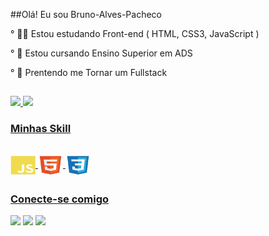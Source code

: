 ##Olá! Eu sou Bruno-Alves-Pacheco

° 🐱‍👤 Estou estudando Front-end ( HTML, CSS3, JavaScript )

° 🎉 Estou cursando Ensino Superior em ADS

° 🤗 Prentendo me Tornar um Fullstack

##

 <div>
  <a href="https://github.com/HBrunoSk">
  <img height="180em" src="https://github-readme-stats.vercel.app/api?username=HBrunoSk&show_icons=true&theme=dark&include_all_commits=true&count_private=true"/>
  <img height="180em" src="https://github-readme-stats.vercel.app/api/top-langs/?username=HBrunoSk&layout=compact&langs_count=7&theme=dark"/>
</div>
 <h3> Minhas Skill </h3>
<div style="display: inline_block"><br>
  <img align="center" alt="Bruno-Js" height="30" width="40" src="https://raw.githubusercontent.com/devicons/devicon/master/icons/javascript/javascript-plain.svg">
  <img align="center" alt="Bruno-HTML" height="30" width="40" src="https://raw.githubusercontent.com/devicons/devicon/master/icons/html5/html5-original.svg">
  <img align="center" alt="Bruno-CSS" height="30" width="40" src="https://raw.githubusercontent.com/devicons/devicon/master/icons/css3/css3-original.svg">
</div>        
        
 ##       
 <h3> Conecte-se comigo </h3>
<div>   
  <a href="https://www.instagram.com/bruno_diask/" target="_blank"><img src="https://img.shields.io/badge/-Instagram-%23E4405F?style=for-the-badge&logo=instagram&logoColor=white" target="_blank"></a>
  <a href = "mailto:bruno.alvespach13@gmail.com"><img src="https://img.shields.io/badge/-Gmail-%23333?style=for-the-badge&logo=gmail&logoColor=white" target="_blank"></a>
  <a href="https://www.linkedin.com/in/bruno-alves-345348189/" target="_blank"><img src="https://img.shields.io/badge/-LinkedIn-%230077B5?style=for-the-badge&logo=linkedin&logoColor=white" target="_blank"></a> 
</div>    
        
        
        
